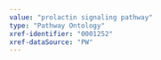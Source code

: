```yaml
---
value: "prolactin signaling pathway"
type: "Pathway Ontology"
xref-identifier: "0001252"
xref-dataSource: "PW"
---
```


